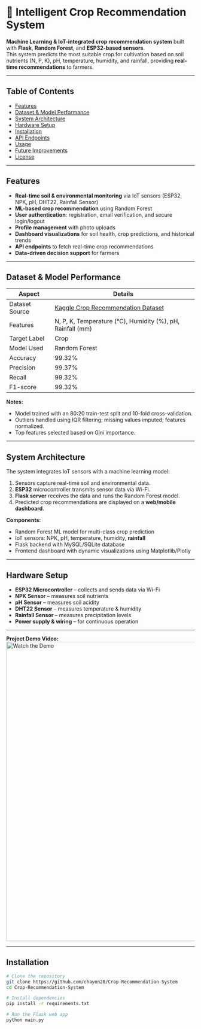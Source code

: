 # 🌾 Intelligent Crop Recommendation System

**Machine Learning & IoT-integrated crop recommendation system** built with **Flask**, **Random Forest**, and **ESP32-based sensors**.  
This system predicts the most suitable crop for cultivation based on soil nutrients (N, P, K), pH, temperature, humidity, and rainfall, providing **real-time recommendations** to farmers.

---

## Table of Contents

- [Features](#features)
- [Dataset & Model Performance](#dataset--model-performance)
- [System Architecture](#system-architecture)
- [Hardware Setup](#hardware-setup)
- [Installation](#installation)
- [API Endpoints](#api-endpoints)
- [Usage](#usage)
- [Future Improvements](#future-improvements)
- [License](#license)

---

## Features

- **Real-time soil & environmental monitoring** via IoT sensors (ESP32, NPK, pH, DHT22, Rainfall Sensor)  
- **ML-based crop recommendation** using Random Forest  
- **User authentication**: registration, email verification, and secure login/logout  
- **Profile management** with photo uploads  
- **Dashboard visualizations** for soil health, crop predictions, and historical trends  
- **API endpoints** to fetch real-time crop recommendations  
- **Data-driven decision support** for farmers  

---

## Dataset & Model Performance

| Aspect                | Details                                                                 |
|-----------------------|-------------------------------------------------------------------------|
| Dataset Source        | [Kaggle Crop Recommendation Dataset](https://www.kaggle.com/datasets/atharvaingle/crop-recommendation-dataset) |
| Features              | N, P, K, Temperature (°C), Humidity (%), pH, Rainfall (mm)             |
| Target Label          | Crop                                                                    |
| Model Used            | Random Forest                                                           |
| Accuracy              | 99.32%                                                                  |
| Precision             | 99.37%                                                                  |
| Recall                | 99.32%                                                                  |
| F1-score              | 99.32%                                                                  |

**Notes:**  
- Model trained with an 80:20 train-test split and 10-fold cross-validation.  
- Outliers handled using IQR filtering; missing values imputed; features normalized.  
- Top features selected based on Gini importance.  

---

## System Architecture

The system integrates IoT sensors with a machine learning model:

1. Sensors capture real-time soil and environmental data.  
2. **ESP32** microcontroller transmits sensor data via Wi-Fi.  
3. **Flask server** receives the data and runs the Random Forest model.  
4. Predicted crop recommendations are displayed on a **web/mobile dashboard**.

**Components:**  
- Random Forest ML model for multi-class crop prediction  
- IoT sensors: NPK, pH, temperature, humidity, **rainfall**  
- Flask backend with MySQL/SQLite database  
- Frontend dashboard with dynamic visualizations using Matplotlib/Plotly  

---

## Hardware Setup

- **ESP32 Microcontroller** – collects and sends data via Wi-Fi  
- **NPK Sensor** – measures soil nutrients  
- **pH Sensor** – measures soil acidity  
- **DHT22 Sensor** – measures temperature & humidity  
- **Rainfall Sensor** – measures precipitation levels  
- **Power supply & wiring** – for continuous operation

---

**Project Demo Video:**  
<a href="https://www.youtube.com/watch?v=CQg7m_8CALg" target="_blank">
  <img src="https://img.youtube.com/vi/CQg7m_8CALg/0.jpg" alt="Watch the Demo" width="800" />
</a>

---

## Installation

```bash
# Clone the repository
git clone https://github.com/chayon20/Crop-Recommendation-System
cd Crop-Recommendation-System

# Install dependencies
pip install -r requirements.txt

# Run the Flask web app
python main.py

